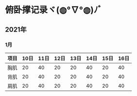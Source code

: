 # 俯卧撑记录ヾ(◍°∇°◍)ﾉﾞ

## 2021年

### 1月

| 项目 |  10日  | 11日  | 12日 | 13日 | 14日 | 15日 | 16日 |
| --- |  ----  | ----  | ---- | --- | --- | --- | ---
| 胸肌 |  20  |  40  |  20  | 20 | 40 | 20 | 40 |
| 背肌 |  20  |  40  |  20  | 20 | 40 | 20 | 40 |
| 肩肌 |  20  |  40  |  20  | 20 | 40 | 20 | 40 |
